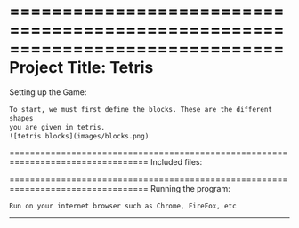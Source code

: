 ==============================================================================
Project Title: Tetris
=================================================================================
Setting up the Game:

	To start, we must first define the blocks. These are the different shapes 
	you are given in tetris. 
	![tetris blocks](images/blocks.png) 
=================================================================================
Included files: 



=================================================================================
Running the program: 

	Run on your internet browser such as Chrome, FireFox, etc
--------------------------------------------------
